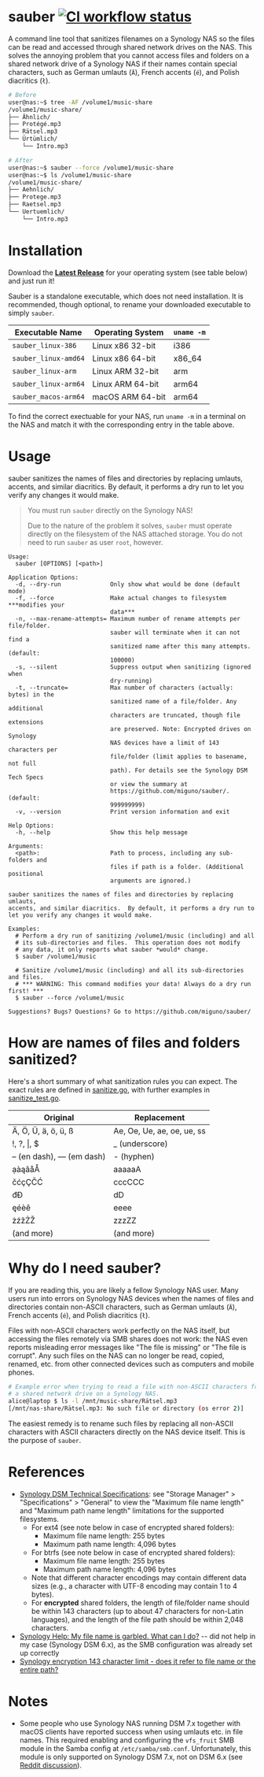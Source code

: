 # sauber [![CI workflow status](https://github.com/miguno/sauber/actions/workflows/ci.yml/badge.svg)](https://github.com/miguno/sauber/actions/workflows/ci.yml)

A command line tool that sanitizes filenames on a Synology NAS so the files can
be read and accessed through shared network drives on the NAS.  This solves the
annoying problem that you cannot access files and folders on a shared network
drive of a Synology NAS if their names contain special characters, such as
German umlauts (`Ä`), French accents (`é`), and Polish diacritics (`ł`).

```sh
# Before
user@nas:~$ tree -AF /volume1/music-share
/volume1/music-share/
├── Ähnlich/
├── Protégé.mp3
├── Rätsel.mp3
└── Ürtümlich/
    └── Intro.mp3

# After
user@nas:~$ sauber --force /volume1/music-share
user@nas:~$ ls /volume1/music-share
/volume1/music-share/
├── Aehnlich/
├── Protege.mp3
├── Raetsel.mp3
└── Uertuemlich/
    └── Intro.mp3
```

# Installation

Download the [**Latest Release**](https://github.com/miguno/sauber/releases)
for your operating system (see table below) and just run it!

Sauber is a standalone executable, which does not need installation.  It is
recommended, though optional, to rename your downloaded executable to simply
`sauber`.

| Executable Name               | Operating System     | `uname -m` |
|-------------------------------|----------------------|------------|
| `sauber_linux-386`            | Linux x86 32-bit     | i386       |
| `sauber_linux-amd64`          | Linux x86 64-bit     | x86_64     |
| `sauber_linux-arm`            | Linux ARM 32-bit     | arm        |
| `sauber_linux-arm64`          | Linux ARM 64-bit     | arm64      |
| `sauber_macos-arm64`          | macOS ARM 64-bit     | arm64      |

To find the correct exectuable for your NAS, run `uname -m` in a terminal on
the NAS and match it with the corresponding entry in the table above.

# Usage

sauber sanitizes the names of files and directories by replacing umlauts,
accents, and similar diacritics.  By default, it performs a dry run to
let you verify any changes it would make.

> You must run `sauber` directly on the Synology NAS!
>
> Due to the nature of the problem it solves, `sauber` must operate directly on
> the filesystem of the NAS attached storage.  You do not need to run `sauber`
> as user `root`, however.

```
Usage:
  sauber [OPTIONS] [<path>]

Application Options:
  -d, --dry-run              Only show what would be done (default mode)
  -f, --force                Make actual changes to filesystem ***modifies your
                             data***
  -n, --max-rename-attempts= Maximum number of rename attempts per file/folder.
                             sauber will terminate when it can not find a
                             sanitized name after this many attempts. (default:
                             100000)
  -s, --silent               Suppress output when sanitizing (ignored when
                             dry-running)
  -t, --truncate=            Max number of characters (actually: bytes) in the
                             sanitized name of a file/folder. Any additional
                             characters are truncated, though file extensions
                             are preserved. Note: Encrypted drives on Synology
                             NAS devices have a limit of 143 characters per
                             file/folder (limit applies to basename, not full
                             path). For details see the Synology DSM Tech Specs
                             or view the summary at
                             https://github.com/miguno/sauber/. (default:
                             999999999)
  -v, --version              Print version information and exit

Help Options:
  -h, --help                 Show this help message

Arguments:
  <path>:                    Path to process, including any sub-folders and
                             files if path is a folder. (Additional positional
                             arguments are ignored.)

sauber sanitizes the names of files and directories by replacing umlauts,
accents, and similar diacritics.  By default, it performs a dry run to
let you verify any changes it would make.

Examples:
  # Perform a dry run of sanitizing /volume1/music (including) and all
  # its sub-directories and files.  This operation does not modify
  # any data, it only reports what sauber *would* change.
  $ sauber /volume1/music

  # Sanitize /volume1/music (including) and all its sub-directories and files.
  # *** WARNING: This command modifies your data! Always do a dry run first! ***
  $ sauber --force /volume1/music

Suggestions? Bugs? Questions? Go to https://github.com/miguno/sauber/
```

# How are names of files and folders sanitized?

Here's a short summary of what sanitization rules you can expect. The exact
rules are defined in [sanitize.go](internal/pkg/sanitize.go), with further
examples in [sanitize_test.go](internal/pkg/sanitize_test.go).

| Original                      | Replacement                      |
|-------------------------------|----------------------------------|
| Ä, Ö, Ü, ä, ö, ü, ß           | Ae, Oe, Ue, ae, oe, ue, ss       |
| !, ?, \|, $                   | _ (underscore)                   |
| – (en dash), — (em dash)      | - (hyphen)                       |
| ạàąâåÅ                        | aaaaaA                           |
| čćçÇČĆ                        | cccCCC                           |
| đĐ                            | dD                               |
| ęéèê                          | eeee                             |
| żźžŻŽ                         | zzzZZ                            |
| (and more)                    | (and more)                       |

# Why do I need sauber?

If you are reading this, you are likely a fellow Synology NAS user.
Many users run into errors on Synology NAS devices when the names of files
and directories contain non-ASCII characters, such as German umlauts
(`Ä`), French accents (`é`), and Polish diacritics (`ł`).

Files with non-ASCII characters work perfectly on the NAS itself,
but accessing the files remotely via SMB shares does not work: the NAS even
reports misleading error messages like "The file is missing" or "The file is
corrupt".  Any such files on the NAS can no longer be read, copied, renamed,
etc. from other connected devices such as computers and mobile phones.

```sh
# Example error when trying to read a file with non-ASCII characters from
# a shared network drive on a Synology NAS.
alice@laptop $ ls -l /mnt/music-share/Rätsel.mp3
[/mnt/nas-share/Rätsel.mp3: No such file or directory (os error 2)]
```

The easiest remedy is to rename such files by replacing all non-ASCII
characters with ASCII characters directly on the NAS device itself.
This is the purpose of `sauber`.

# References

* [Synology DSM Technical Specifications](https://www.synology.com/en-global/dsm/7.0/software_spec/dsm):
  see "Storage Manager" > "Specifications" > "General" to view the
  "Maximum file name length" and "Maximum path name length" limitations
  for the supported filesystems.
    * For ext4 (see note below in case of encrypted shared folders):
        * Maximum file name length: 255 bytes
        * Maximum path name length: 4,096 bytes
    * For btrfs (see note below in case of encrypted shared folders):
        * Maximum file name length: 255 bytes
        * Maximum path name length: 4,096 bytes
    * Note that different character encodings may contain different data sizes
      (e.g., a character with UTF-8 encoding may contain 1 to 4 bytes).
    * For **encrypted** shared folders, the length of file/folder name should
      be within 143 characters (up to about 47 characters for non-Latin
      languages), and the length of the file path should be within 2,048
      characters.
* [Synology Help: My file name is garbled. What can I do?](https://kb.synology.com/en-global/DSM/tutorial/garbled_name_smb_FileStation)
  -- did not help in my case (Synology DSM 6.x), as the SMB configuration was
  already set up correctly
* [Synology encryption 143 character limit - does it refer to file name or the entire path?](https://www.reddit.com/r/synology/comments/m93gha/synology_encryption_143_character_limit_does_it/)

# Notes

* Some people who use Synology NAS running DSM 7.x together with macOS clients
  have reported success when using umlauts etc. in file names.  This required
  enabling and configuring the `vfs_fruit` SMB module in the Samba config
  at `/etc/samba/smb.conf`.  Unfortunately, this module is only supported on
  Synology DSM 7.x, not on DSM 6.x (see
  [Reddit discussion](https://www.reddit.com/r/synology/comments/p5bz8t/)).

